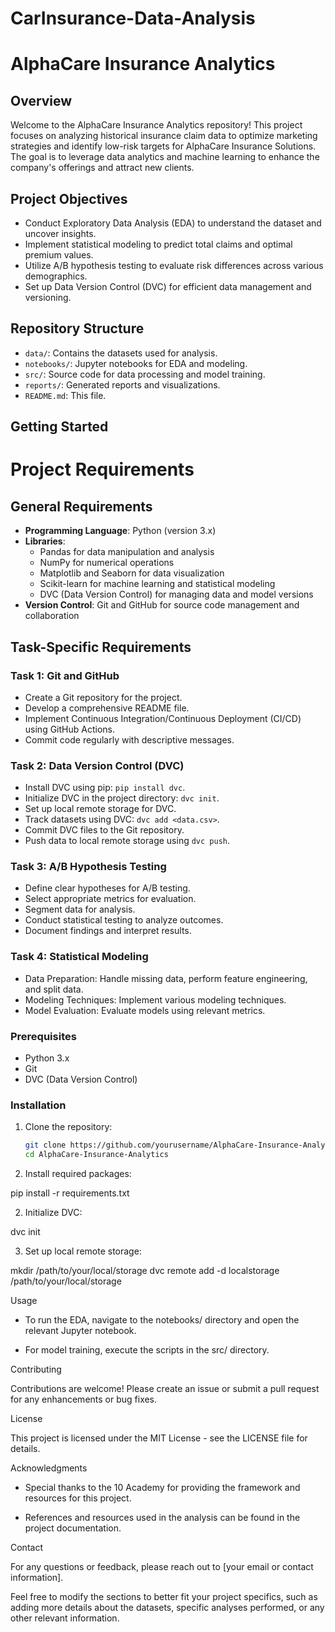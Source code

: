# CarInsurance-Data-Analysis
# AlphaCare Insurance Analytics

## Overview
Welcome to the AlphaCare Insurance Analytics repository! This project focuses on analyzing historical insurance claim data to optimize marketing strategies and identify low-risk targets for AlphaCare Insurance Solutions. The goal is to leverage data analytics and machine learning to enhance the company's offerings and attract new clients.

## Project Objectives
- Conduct Exploratory Data Analysis (EDA) to understand the dataset and uncover insights.
- Implement statistical modeling to predict total claims and optimal premium values.
- Utilize A/B hypothesis testing to evaluate risk differences across various demographics.
- Set up Data Version Control (DVC) for efficient data management and versioning.

## Repository Structure
- `data/`: Contains the datasets used for analysis.
- `notebooks/`: Jupyter notebooks for EDA and modeling.
- `src/`: Source code for data processing and model training.
- `reports/`: Generated reports and visualizations.
- `README.md`: This file.

## Getting Started
# Project Requirements

## General Requirements
- **Programming Language**: Python (version 3.x)
- **Libraries**: 
  - Pandas for data manipulation and analysis
  - NumPy for numerical operations
  - Matplotlib and Seaborn for data visualization
  - Scikit-learn for machine learning and statistical modeling
  - DVC (Data Version Control) for managing data and model versions
- **Version Control**: Git and GitHub for source code management and collaboration

## Task-Specific Requirements

### Task 1: Git and GitHub
- Create a Git repository for the project.
- Develop a comprehensive README file.
- Implement Continuous Integration/Continuous Deployment (CI/CD) using GitHub Actions.
- Commit code regularly with descriptive messages.

### Task 2: Data Version Control (DVC)
- Install DVC using pip: `pip install dvc`.
- Initialize DVC in the project directory: `dvc init`.
- Set up local remote storage for DVC.
- Track datasets using DVC: `dvc add <data.csv>`.
- Commit DVC files to the Git repository.
- Push data to local remote storage using `dvc push`.

### Task 3: A/B Hypothesis Testing
- Define clear hypotheses for A/B testing.
- Select appropriate metrics for evaluation.
- Segment data for analysis.
- Conduct statistical testing to analyze outcomes.
- Document findings and interpret results.

### Task 4: Statistical Modeling
- Data Preparation: Handle missing data, perform feature engineering, and split data.
- Modeling Techniques: Implement various modeling techniques.
- Model Evaluation: Evaluate models using relevant metrics.
### Prerequisites
- Python 3.x
- Git
- DVC (Data Version Control)

### Installation
1. Clone the repository:
   ```bash
   git clone https://github.com/yourusername/AlphaCare-Insurance-Analytics.git
   cd AlphaCare-Insurance-Analytics

1. Install required packages:

pip install -r requirements.txt

2. Initialize DVC:

dvc init

3. Set up local remote storage:

mkdir /path/to/your/local/storage
dvc remote add -d localstorage /path/to/your/local/storage

Usage

- To run the EDA, navigate to the notebooks/ directory and open the relevant Jupyter notebook.

- For model training, execute the scripts in the src/ directory.

Contributing

Contributions are welcome! Please create an issue or submit a pull request for any enhancements or bug fixes.

License

This project is licensed under the MIT License - see the LICENSE file for details.

Acknowledgments

- Special thanks to the 10 Academy for providing the framework and resources for this project.

- References and resources used in the analysis can be found in the project documentation.

Contact

For any questions or feedback, please reach out to [your email or contact information].

Feel free to modify the sections to better fit your project specifics, such as adding more details about the datasets, specific analyses performed, or any other relevant information.
